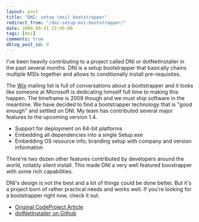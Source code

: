 ```yaml
---
layout: post
title: "DNI: setup (msi) bootstrapper"
redirect_from: "/dni-setup-msi-bootstrapper/"
date: 2008-08-31 22:45:00
tags: [msi]
comments: true
dblog_post_id: 9
---
```

I've been heavily contributing to a project called DNI or dotNetInstaller in the past several months. DNI is a setup bootstrapper that basically chains multiple MSIs together and allows to conditionally install pre-requisites.

The [Wix](https://wixtoolset.org/) mailing list is full of conversations about a bootstrapper and it looks like someone at Microsoft is dedicating himself full time to making this happen. The timeframe is 2009 though and we must ship software in the meantime. We have decided to find a bootstrapper technology that is "good enough" and settled on DNI. My team has contributed several major features to the upcoming version 1.4.

- Support for deployment on 64-bit platforms
- Embedding all dependencies into a single Setup.exe
- Embedding OS resource info; branding setup with company and version information

There're two dozen other features contributed by developers around the world, notably silent install. This made DNI a very well featured boostrapper with some rich capabilities.

DNI's design is not the best and a lot of things could be done better. But it's a project born of rather practical needs and works well. If you're looking for a bootstrapper right now, check it out.

- [Original CodeProject Article](https://www.codeproject.com/KB/install/dotNetInstaller.aspx)
- [dotNetInstaller on Github](https://github.com/dblock/dotnetinstaller)

